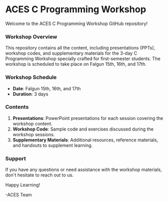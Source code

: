 # ACES C Programming Workshop

Welcome to the ACES C Programming Workshop GitHub repository!

### Workshop Overview

This repository contains all the content, including presentations (PPTs), workshop codes, and supplementary materials for the 3-day C Programming Workshop specially crafted for first-semester students. The workshop is scheduled to take place on Falgun 15th, 16th, and 17th.

### Workshop Schedule

- **Date**: Falgun 15th, 16th, and 17th
- **Duration**: 3 days

### Contents

1. **Presentations**: PowerPoint presentations for each session covering the workshop content.
2. **Workshop Code**: Sample code and exercises discussed during the workshop sessions.
3. **Supplementary Materials**: Additional resources, reference materials, and handouts to supplement learning.


### Support

If you have any questions or need assistance with the workshop materials, don't hesitate to reach out to us.

Happy Learning!

-ACES Team
